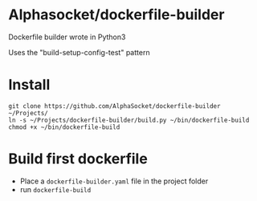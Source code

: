 # Alphasocket/dockerfile-builder

Dockerfile builder wrote in Python3

Uses the "build-setup-config-test" pattern

# Install
~~~
git clone https://github.com/AlphaSocket/dockerfile-builder ~/Projects/
ln -s ~/Projects/dockerfile-builder/build.py ~/bin/dockerfile-build
chmod +x ~/bin/dockerfile-build
~~~

# Build first dockerfile
- Place a `dockerfile-builder.yaml` file in the project folder
- run `dockerfile-build`

